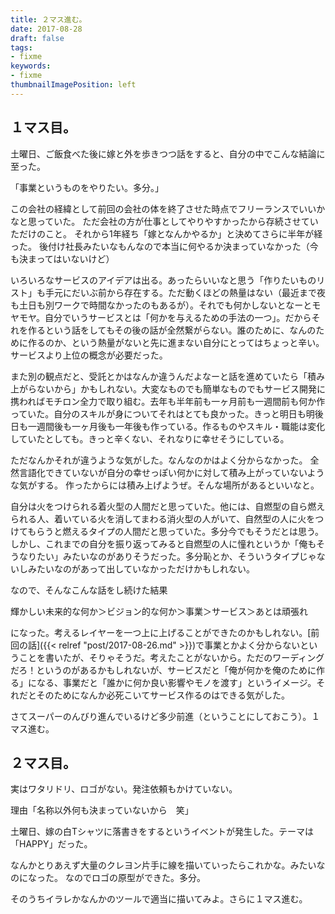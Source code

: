 ```yaml
---
title: ２マス進む。
date: 2017-08-28
draft: false
tags:
- fixme
keywords:
- fixme
thumbnailImagePosition: left
---
```

## １マス目。
土曜日、ご飯食べた後に嫁と外を歩きつつ話をすると、自分の中でこんな結論に至った。

「事業というものをやりたい。多分。」

この会社の経緯として前回の会社の体を終了させた時点でフリーランスでいいかなと思っていた。
ただ会社の方が仕事としてやりやすかったから存続させていただけのこと。
それから1年経ち「嫁となんかやるか」と決めてさらに半年が経った。
後付け社長みたいなもんなので本当に何やるか決まっていなかった（今も決まってはいないけど）

いろいろなサービスのアイデアは出る。あったらいいなと思う「作りたいものリスト」も手元にだいぶ前から存在する。ただ動くほどの熱量はない（最近まで夜も土日も別ワークで時間なかったのもあるが）。それでも何かしないとなーとモヤモヤ。自分でいうサービスとは「何かを与えるための手法の一つ」。だからそれを作るという話をしてもその後の話が全然繋がらない。誰のために、なんのために作るのか、という熱量がないと先に進まない自分にとってはちょっと辛い。サービスより上位の概念が必要だった。

また別の観点だと、受託とかはなんか違うんだよなーと話を進めていたら「積み上がらないから」かもしれない。大変なものでも簡単なものでもサービス開発に携わればモチロン全力で取り組む。去年も半年前も一ヶ月前も一週間前も何か作っていた。自分のスキルが身についてそれはとても良かった。きっと明日も明後日も一週間後も一ヶ月後も一年後も作っている。作るものやスキル・職能は変化していたとしても。きっと辛くない、それなりに幸せそうにしている。

ただなんかそれが違うような気がした。なんなのかはよく分からなかった。
全然言語化できていないが自分の幸せっぽい何かに対して積み上がっていないような気がする。
作ったからには積み上げようぜ。そんな場所があるといいなと。

自分は火をつけられる着火型の人間だと思っていた。他には、自燃型の自ら燃えられる人、着いている火を消してまわる消火型の人がいて、自然型の人に火をつけてもらうと燃えるタイプの人間だと思っていた。多分今でもそうだとは思う。しかし、これまでの自分を振り返ってみると自燃型の人に憧れというか「俺もそうなりたい」みたいなのがありそうだった。多分恥とか、そういうタイプじゃないしみたいなのがあって出していなかっただけかもしれない。

なので、そんなこんな話をし続けた結果

輝かしい未来的な何か＞ビジョン的な何か＞事業＞サービス＞あとは頑張れ

になった。考えるレイヤーを一つ上に上げることができたのかもしれない。[前回の話]({{< relref "post/2017-08-26.md" >}})で事業とかよく分からないということを書いたが、そりゃそうだ。考えたことがないから。ただのワーディングだろ！というのがあるかもしれないが、サービスだと「俺が何かを俺のために作る」になる、事業だと「誰かに何か良い影響やモノを渡す」というイメージ。それだとそのためになんか必死こいてサービス作るのはできる気がした。

さてスーパーのんびり進んでいるけど多少前進（ということにしておこう）。１マス進む。
## ２マス目。
実はワタリドリ、ロゴがない。発注依頼もかけていない。

理由「名称以外何も決まっていないから　笑」

土曜日、嫁の白Tシャツに落書きをするというイベントが発生した。テーマは「HAPPY」だった。

なんかとりあえず大量のクレヨン片手に線を描いていったらこれかな。みたいなのになった。
なのでロゴの原型ができた。多分。

そのうちイラレかなんかのツールで適当に描いてみよ。さらに１マス進む。​